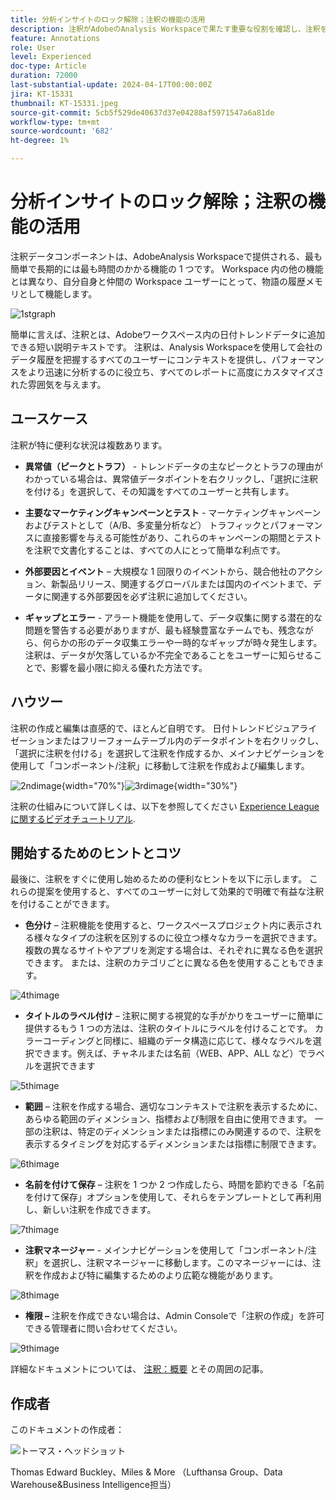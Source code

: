 ```yaml
---
title: 分析インサイトのロック解除；注釈の機能の活用
description: 注釈がAdobeのAnalysis Workspaceで果たす重要な役割を確認し、注釈を最大限に活用するための実践的なヒントを得ます。 データの理解と共同作業を新たな高みに引き上げ、その過程で豊富な分析インサイトを抽出します。
feature: Annotations
role: User
level: Experienced
doc-type: Article
duration: 72000
last-substantial-update: 2024-04-17T00:00:00Z
jira: KT-15331
thumbnail: KT-15331.jpeg
source-git-commit: 5cb5f529de40637d37e04288af5971547a6a81de
workflow-type: tm+mt
source-wordcount: '682'
ht-degree: 1%

---
```



# 分析インサイトのロック解除；注釈の機能の活用

注釈データコンポーネントは、AdobeAnalysis Workspaceで提供される、最も簡単で長期的には最も時間のかかる機能の 1 つです。 Workspace 内の他の機能とは異なり、自分自身と仲間の Workspace ユーザーにとって、物語の履歴メモリとして機能します。

![1stgraph](assets/1stgraph.png)

簡単に言えば、注釈とは、Adobeワークスペース内の日付トレンドデータに追加できる短い説明テキストです。 注釈は、Analysis Workspaceを使用して会社のデータ履歴を把握するすべてのユーザーにコンテキストを提供し、パフォーマンスをより迅速に分析するのに役立ち、すべてのレポートに高度にカスタマイズされた雰囲気を与えます。

## ユースケース

注釈が特に便利な状況は複数あります。

- **異常値（ピークとトラフ）** - トレンドデータの主なピークとトラフの理由がわかっている場合は、異常値データポイントを右クリックし、「選択に注釈を付ける」を選択して、その知識をすべてのユーザーと共有します。

- **主要なマーケティングキャンペーンとテスト** - マーケティングキャンペーンおよびテストとして（A/B、多変量分析など） トラフィックとパフォーマンスに直接影響を与える可能性があり、これらのキャンペーンの期間とテストを注釈で文書化することは、すべての人にとって簡単な利点です。

- **外部要因とイベント**  – 大規模な 1 回限りのイベントから、競合他社のアクション、新製品リリース、関連するグローバルまたは国内のイベントまで、データに関連する外部要因を必ず注釈に追加してください。

- **ギャップとエラー** - アラート機能を使用して、データ収集に関する潜在的な問題を警告する必要がありますが、最も経験豊富なチームでも、残念ながら、何らかの形のデータ収集エラーや一時的なギャップが時々発生します。 注釈は、データが欠落しているか不完全であることをユーザーに知らせることで、影響を最小限に抑える優れた方法です。

## ハウツー

注釈の作成と編集は直感的で、ほとんど自明です。 日付トレンドビジュアライゼーションまたはフリーフォームテーブル内のデータポイントを右クリックし、「選択に注釈を付ける」を選択して注釈を作成するか、メインナビゲーションを使用して「コンポーネント/注釈」に移動して注釈を作成および編集します。

![2ndimage](assets/2ndimage.png){width="70%"}![3rdimage](assets/3rdimage.png){width="30%"}


注釈の仕組みについて詳しくは、以下を参照してください [Experience Leagueに関するビデオチュートリアル](https://experienceleague.adobe.com/en/docs/analytics-learn/tutorials/analysis-workspace/navigating-workspace-projects/annotations-in-analysis-workspace).

## 開始するためのヒントとコツ

最後に、注釈をすぐに使用し始めるための便利なヒントを以下に示します。  これらの提案を使用すると、すべてのユーザーに対して効果的で明確で有益な注釈を付けることができます。

- **色分け**  – 注釈機能を使用すると、ワークスペースプロジェクト内に表示される様々なタイプの注釈を区別するのに役立つ様々なカラーを選択できます。 複数の異なるサイトやアプリを測定する場合は、それぞれに異なる色を選択できます。 または、注釈のカテゴリごとに異なる色を使用することもできます。

![4thimage](assets/4thimage.png)

- **タイトルのラベル付け**  – 注釈に関する視覚的な手がかりをユーザーに簡単に提供するもう 1 つの方法は、注釈のタイトルにラベルを付けることです。 カラーコーディングと同様に、組織のデータ構造に応じて、様々なラベルを選択できます。例えば、チャネルまたは名前（WEB、APP、ALL など）でラベルを選択できます

![5thimage](assets/5thimage.png)

- **範囲**  – 注釈を作成する場合、適切なコンテキストで注釈を表示するために、あらゆる範囲のディメンション、指標および制限を自由に使用できます。 一部の注釈は、特定のディメンションまたは指標にのみ関連するので、注釈を表示するタイミングを対応するディメンションまたは指標に制限できます。

![6thimage](assets/6thimage.png)

- **名前を付けて保存**  – 注釈を 1 つか 2 つ作成したら、時間を節約できる「名前を付けて保存」オプションを使用して、それらをテンプレートとして再利用し、新しい注釈を作成できます。

![7thimage](assets/7thimage.png)

- **注釈マネージャー** - メインナビゲーションを使用して「コンポーネント/注釈」を選択し、注釈マネージャーに移動します。このマネージャーには、注釈を作成および特に編集するためのより広範な機能があります。

![8thimage](assets/8thimage.png)


- **権限 –** 注釈を作成できない場合は、Admin Consoleで「注釈の作成」を許可できる管理者に問い合わせてください。

![9thimage](assets/9thimage.png)

詳細なドキュメントについては、 [注釈：概要](https://experienceleague.adobe.com/en/docs/analytics/analyze/analysis-workspace/components/annotations/overview) とその周囲の記事。

## 作成者

このドキュメントの作成者：

![トーマス・ヘッドショット](assets/thomas-headshot.png)

Thomas Edward Buckley、Miles &amp; More （Lufthansa Group、Data Warehouse&amp;Business Intelligence担当）

